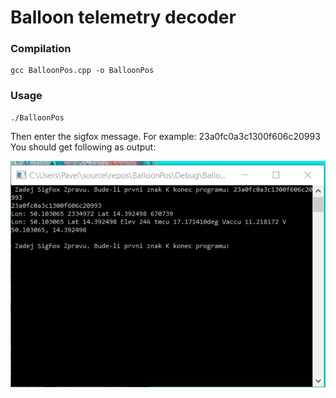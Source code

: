 # Balloon telemetry decoder 


### Compilation

    gcc BalloonPos.cpp -o BalloonPos

### Usage 

    ./BalloonPos

Then enter the sigfox message. For example: 23a0fc0a3c1300f606c20993
You should get following as output: 

![Decoded Balloon position from sigfox message](example_screenshot.png "Sigfox decoder output")

